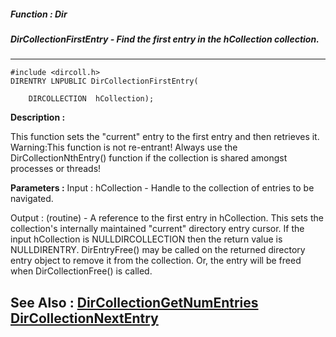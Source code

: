 ##### Function : Dir
##### DirCollectionFirstEntry - Find the first entry in the hCollection collection. 
---
```
#include <dircoll.h>
DIRENTRY LNPUBLIC DirCollectionFirstEntry(

	DIRCOLLECTION  hCollection);
```
**Description :**

This function sets the "current" entry to the first entry and then retrieves it.
  Warning:This function is not re-entrant! Always use the 
DirCollectionNthEntry() function if the collection is shared amongst processes 
or threads!

**Parameters :**
Input :
hCollection  -  Handle to the collection of entries to be navigated.

Output :
(routine)  -  A reference to the first entry in hCollection. This sets the collection's internally maintained "current" directory entry cursor. If the input hCollection is NULLDIRCOLLECTION then the return value is NULLDIRENTRY. 
DirEntryFree() may be called on the returned directory entry object to remove it from the collection. Or, the entry will be freed when DirCollectionFree() is called. 



**See Also :**
[DirCollectionGetNumEntries](/domino-c-api-docs/reference/Func/DirCollectionGetNumEntries)
[DirCollectionNextEntry](/domino-c-api-docs/reference/Func/DirCollectionNextEntry)
---
